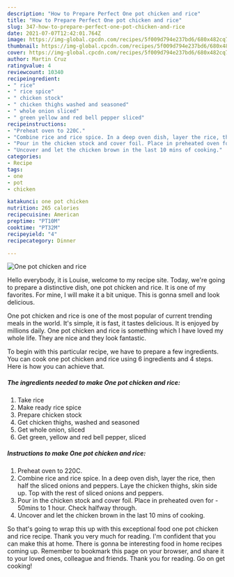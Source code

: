 ```yaml
---
description: "How to Prepare Perfect One pot chicken and rice"
title: "How to Prepare Perfect One pot chicken and rice"
slug: 347-how-to-prepare-perfect-one-pot-chicken-and-rice
date: 2021-07-07T12:42:01.764Z
image: https://img-global.cpcdn.com/recipes/5f009d794e237bd6/680x482cq70/one-pot-chicken-and-rice-recipe-main-photo.jpg
thumbnail: https://img-global.cpcdn.com/recipes/5f009d794e237bd6/680x482cq70/one-pot-chicken-and-rice-recipe-main-photo.jpg
cover: https://img-global.cpcdn.com/recipes/5f009d794e237bd6/680x482cq70/one-pot-chicken-and-rice-recipe-main-photo.jpg
author: Martin Cruz
ratingvalue: 4
reviewcount: 10340
recipeingredient:
- " rice"
- " rice spice"
- " chicken stock"
- " chicken thighs washed and seasoned"
- " whole onion sliced"
- " green yellow and red bell pepper sliced"
recipeinstructions:
- "Preheat oven to 220C."
- "Combine rice and rice spice. In a deep oven dish, layer the rice, then half the sliced onions and peppers. Laye the chicken thighs, skin side up. Top with the rest of sliced onions and peppers."
- "Pour in the chicken stock and cover foil. Place in preheated oven for   50mins to 1 hour. Check halfway through."
- "Uncover and let the chicken brown in the last 10 mins of cooking."
categories:
- Recipe
tags:
- one
- pot
- chicken

katakunci: one pot chicken 
nutrition: 265 calories
recipecuisine: American
preptime: "PT10M"
cooktime: "PT32M"
recipeyield: "4"
recipecategory: Dinner

---
```



![One pot chicken and rice](https://img-global.cpcdn.com/recipes/5f009d794e237bd6/680x482cq70/one-pot-chicken-and-rice-recipe-main-photo.jpg)

Hello everybody, it is Louise, welcome to my recipe site. Today, we're going to prepare a distinctive dish, one pot chicken and rice. It is one of my favorites. For mine, I will make it a bit unique. This is gonna smell and look delicious.

One pot chicken and rice is one of the most popular of current trending meals in the world. It's simple, it is fast, it tastes delicious. It is enjoyed by millions daily. One pot chicken and rice is something which I have loved my whole life. They are nice and they look fantastic.




To begin with this particular recipe, we have to prepare a few ingredients. You can cook one pot chicken and rice using 6 ingredients and 4 steps. Here is how you can achieve that.

<!--inarticleads1-->

##### The ingredients needed to make One pot chicken and rice:

1. Take  rice
1. Make ready  rice spice
1. Prepare  chicken stock
1. Get  chicken thighs, washed and seasoned
1. Get  whole onion, sliced
1. Get  green, yellow and red bell pepper, sliced




<!--inarticleads2-->

##### Instructions to make One pot chicken and rice:

1. Preheat oven to 220C.
1. Combine rice and rice spice. In a deep oven dish, layer the rice, then half the sliced onions and peppers. Laye the chicken thighs, skin side up. Top with the rest of sliced onions and peppers.
1. Pour in the chicken stock and cover foil. Place in preheated oven for  -  50mins to 1 hour. Check halfway through.
1. Uncover and let the chicken brown in the last 10 mins of cooking.




So that's going to wrap this up with this exceptional food one pot chicken and rice recipe. Thank you very much for reading. I'm confident that you can make this at home. There is gonna be interesting food in home recipes coming up. Remember to bookmark this page on your browser, and share it to your loved ones, colleague and friends. Thank you for reading. Go on get cooking!
